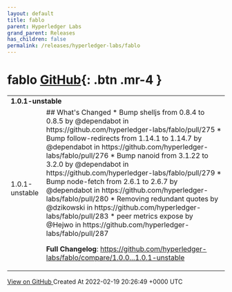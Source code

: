 ```yaml
---
layout: default
title: fablo
parent: Hyperledger Labs
grand_parent: Releases
has_children: false
permalink: /releases/hyperledger-labs/fablo
---
```


# fablo <span class="fs-3 right-align">[GitHub](https://github.com/hyperledger-labs/fablo){: .btn .mr-4 }</span>


<div>
    <table>
        <tr>
            <td colspan="2">
                <b>
                    1.0.1-unstable
                </b>
            </td>
        </tr>
        <tr>
            <td>
                <span class="chip">
                    1.0.1-unstable
                </span>
            </td>
            <td>
                ## What's Changed
* Bump shelljs from 0.8.4 to 0.8.5 by @dependabot in https://github.com/hyperledger-labs/fablo/pull/275
* Bump follow-redirects from 1.14.1 to 1.14.7 by @dependabot in https://github.com/hyperledger-labs/fablo/pull/276
* Bump nanoid from 3.1.22 to 3.2.0 by @dependabot in https://github.com/hyperledger-labs/fablo/pull/279
* Bump node-fetch from 2.6.1 to 2.6.7 by @dependabot in https://github.com/hyperledger-labs/fablo/pull/280
* Removing redundant quotes by @dzikowski in https://github.com/hyperledger-labs/fablo/pull/283
* peer metrics expose by @Hejwo in https://github.com/hyperledger-labs/fablo/pull/287


**Full Changelog**: https://github.com/hyperledger-labs/fablo/compare/1.0.0...1.0.1-unstable
            </td>
        </tr>
    </table>
    <a href="https://github.com/hyperledger-labs/fablo/releases/tag/1.0.1-unstable" class=".btn">
        View on GitHub
    </a>
    <span class="right-align">
        Created At 2022-02-19 20:26:49 +0000 UTC
    </span>
</div>

